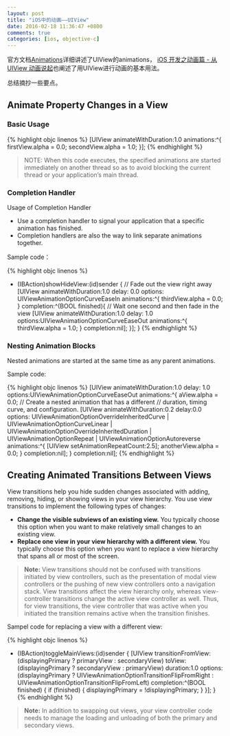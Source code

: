 ```yaml
---
layout: post
title: "iOS中的动画——UIView"
date: 2016-02-18 11:36:47 +0800
comments: true
categories: [ios, objective-c]
---
```


官方文档[Animations](https://developer.apple.com/library/ios/documentation/WindowsViews/Conceptual/ViewPG_iPhoneOS/AnimatingViews/AnimatingViews.html)详细讲述了UIView的animations，
[iOS 开发之动画篇 - 从 UIView 动画说起](http://www.cocoachina.com/ios/20160215/15262.html)也阐述了用UIView进行动画的基本用法。

<!-- more -->

总结摘抄一些要点。

## Animate Property Changes in a View

### Basic Usage

{% highlight objc linenos %}
[UIView animateWithDuration:1.0 animations:^{
    firstView.alpha = 0.0;
    secondView.alpha = 1.0;
}];
{% endhighlight %}

> NOTE: When this code executes, the specified animations are started immediately on another thread so as to avoid blocking the current thread or your application’s main thread.

### Completion Handler

Usage of Completion Handler

* Use a completion handler to signal your application that a specific animation has finished. 
* Completion handlers are also the way to link separate animations together.

Sample code：

{% highlight objc linenos %}
- (IBAction)showHideView:(id)sender
{
    // Fade out the view right away
    [UIView animateWithDuration:1.0
        delay: 0.0
        options: UIViewAnimationOptionCurveEaseIn
        animations:^{
             thirdView.alpha = 0.0;
        }
        completion:^(BOOL finished){
            // Wait one second and then fade in the view
            [UIView animateWithDuration:1.0
                 delay: 1.0
                 options:UIViewAnimationOptionCurveEaseOut
                 animations:^{
                    thirdView.alpha = 1.0;
                 }
                 completion:nil];
        }];
}
{% endhighlight %}

### Nesting Animation Blocks

Nested animations are started at the same time as any parent animations.

Sample code:

{% highlight objc linenos %}
[UIView animateWithDuration:1.0
        delay: 1.0
        options:UIViewAnimationOptionCurveEaseOut
        animations:^{
            aView.alpha = 0.0;
            // Create a nested animation that has a different
            // duration, timing curve, and configuration.
            [UIView animateWithDuration:0.2
                 delay:0.0
                 options: UIViewAnimationOptionOverrideInheritedCurve |
                          UIViewAnimationOptionCurveLinear |
                          UIViewAnimationOptionOverrideInheritedDuration |
                          UIViewAnimationOptionRepeat |
                          UIViewAnimationOptionAutoreverse
                 animations:^{
                      [UIView setAnimationRepeatCount:2.5];
                      anotherView.alpha = 0.0;
                 }
                 completion:nil];
        }
        completion:nil];
{% endhighlight %}

## Creating Animated Transitions Between Views

View transitions help you hide sudden changes associated with adding, removing, hiding, or showing views in your view hierarchy. You use view transitions to implement the following types of changes:

* **Change the visible subviews of an existing view.** You typically choose this option when you want to make relatively small changes to an existing view.
* **Replace one view in your view hierarchy with a different view.** You typically choose this option when you want to replace a view hierarchy that spans all or most of the screen.

> **Note:** View transitions should not be confused with transitions initiated by view controllers, such as the presentation of modal view controllers or the pushing of new view controllers onto a navigation stack. View transitions affect the view hierarchy only, whereas view-controller transitions change the active view controller as well. Thus, for view transitions, the view controller that was active when you initiated the transition remains active when the transition finishes.

Sampel code for replacing a view with a different view:

{% highlight objc linenos %}
- (IBAction)toggleMainViews:(id)sender {
    [UIView transitionFromView:(displayingPrimary ? primaryView : secondaryView)
        toView:(displayingPrimary ? secondaryView : primaryView)
        duration:1.0
        options:(displayingPrimary ? UIViewAnimationOptionTransitionFlipFromRight :
                    UIViewAnimationOptionTransitionFlipFromLeft)
        completion:^(BOOL finished) {
            if (finished) {
                displayingPrimary = !displayingPrimary;
            }
    }];
}
{% endhighlight %}

> **Note:** In addition to swapping out views, your view controller code needs to manage the loading and unloading of both the primary and secondary views. 